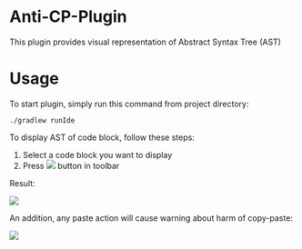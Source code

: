# Anti-CP-Plugin
This plugin provides visual representation of Abstract Syntax Tree (AST) 

# Usage

To start plugin, simply run this command from project directory:

```./gradlew runIde```

To display AST of code block, follow these steps:

1) Select a code block you want to display
2) Press ![](icn.png) button in toolbar

Result: <br/>

![](icn2.png)

An addition, any paste action will cause warning about harm of copy-paste: <br/>

![](icn3.png)
